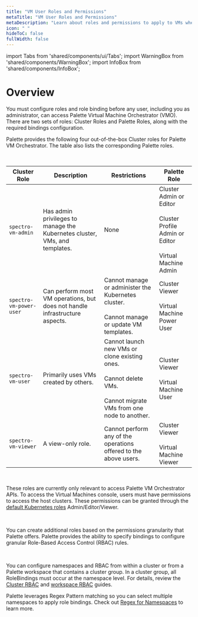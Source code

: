 ```yaml
---
title: "VM User Roles and Permissions"
metaTitle: "VM User Roles and Permissions"
metaDescription: "Learn about roles and permissions to apply to VMs when using Palette Virtual Machine Orchestrator."
icon: " "
hideToC: false
fullWidth: false
---
```


import Tabs from 'shared/components/ui/Tabs';
import WarningBox from 'shared/components/WarningBox';
import InfoBox from 'shared/components/InfoBox';


# Overview

You must configure roles and role binding before any user, including you as administrator, can access Palette Virtual Machine Orchestrator (VMO). There are two sets of roles: Cluster Roles and Palette Roles, along with the required bindings configuration.

Palette provides the following four out-of-the-box Cluster roles for Palette VM Orchestrator. The table also lists the corresponding Palette roles. 

<br />

| Cluster Role  | Description | Restrictions | Palette Role |
|-----------|-------------|-----------|-----------|
| ``spectro-vm-admin`` | Has admin privileges to manage the Kubernetes cluster, VMs, and templates.| None | Cluster Admin or<br />Editor<br /><br />Cluster Profile Admin or Editor<br /><br />Virtual Machine Admin
| ``spectro-vm-power-user`` | Can perform most VM operations, but does not handle infrastructure aspects. | Cannot manage or administer the<br />Kubernetes cluster.<br /><br />Cannot manage or update VM templates. | Cluster Viewer<br /><br />Virtual Machine Power User |
| ``spectro-vm-user`` | Primarily uses VMs created by others. | Cannot launch new VMs or clone existing ones.<br /><br />Cannot delete VMs.<br /><br />Cannot migrate VMs from one node to another. | Cluster Viewer<br /><br />Virtual Machine User 
| ``spectro-vm-viewer`` | A view-only role. | Cannot perform any of the operations offered to the above users.| Cluster Viewer<br /><br />Virtual Machine Viewer


<br />

<WarningBox>

These roles are currently only relevant to access Palette VM Orchestrator APIs. To access the Virtual Machines console, users must have permissions to access the host clusters. These permissions can be granted through the [default Kubernetes roles](https://kubernetes.io/docs/reference/access-authn-authz/rbac/#default-roles-and-role-bindings) Admin/Editor/Viewer.

</WarningBox>

<br />

You can create additional roles based on the permissions granularity that Palette offers. Palette provides the ability to specify bindings to configure granular Role-Based Access Control (RBAC) rules.

<br />


You can configure namespaces and RBAC from within a cluster or from a Palette workspace that contains a cluster group. In a cluster group, all RoleBindings must occur at the namespace level. For details, review the [Cluster RBAC](/clusters/cluster-management/cluster-rbac/) and [workspace RBAC](/workspace/#rolebasedaccesscontrol(rbac)) guides.  

Palette leverages Regex Pattern matching so you can select multiple namespaces to apply role bindings. Check out [Regex for Namespaces](/workspace/workload-features) to learn more.

<br />

<br />




